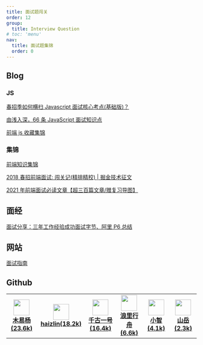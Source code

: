 ```yaml
---
title: 面试题闯关
order: 12
group:
  title: Interview Question
# toc: 'menu'
nav:
  title: 面试题集锦
  order: 0
---
```


## Blog

### JS

[春招季如何横扫 Javascript 面试核心考点(基础版)？](https://juejin.cn/post/6844903809215365134)

[由浅入深，66 条 JavaScript 面试知识点](https://juejin.cn/post/6844904200917221389)

[前端 js 收藏集锦](https://zhuanlan.zhihu.com/p/27198172)

### 集锦

[前端知识集锦](https://juejin.cn/post/6844903567912878094)

[2018 春招前端面试: 闯关记(精排精校) | 掘金技术征文](https://juejin.cn/post/6844903570001625102)

[2021 年前端面试必读文章【超三百篇文章/赠复习导图】](https://juejin.cn/post/6844904116339261447)

## 面经

[面试分享：三年工作经验成功面试字节、阿里 P6 总结](https://juejin.cn/post/6956992439097753631)

## 网站

[面试指南](http://interview.poetries.top/)

## Github

<table id='blog'>
  <tr>
    <td width="150" align="center">
      <a target="_blank" href="https://github.com/Advanced-Frontend/Daily-Interview-Question">
        <img src="https://avatars.githubusercontent.com/u/18049290?v=4" width="42" />
        <br />
        <strong>木易杨(23.6k)</strong>
      </a>
    </td>
    <td width="150" align="center">
      <a target="_blank" href="https://github.com/haizlin/fe-interview">
        <img src="https://avatars.githubusercontent.com/u/31833528?s=200&v=4" width="42" />
        <br />
        <strong>haizlin(18.2k)</strong>
      </a>
    </td>
    <td width="150" align="center">
      <a target="_blank" href="https://github.com/qianguyihao/Web">
        <img src="https://avatars.githubusercontent.com/u/8827896?v=4" width="42" />
        <br />
        <strong>千古一号(16.4k)</strong>
      </a>
    </td>
    <td width="150" align="center">
      <a target="_blank" href="https://github.com/ljianshu/Blog">
        <img src="https://avatars.githubusercontent.com/u/36322912?v=4" width="42" />
        <br />
        <strong>浪里行舟(6.6k)</strong>
      </a>
    </td>
    <td width="150" align="center">
      <a target="_blank" href="https://github.com/qq449245884/xiaozhi">
        <img src="https://avatars.githubusercontent.com/u/35094245?v=4" width="42" />
        <br />
        <strong>小智(4.1k)</strong>
      </a>
    </td>
    <td width="150" align="center">
      <a target="_blank" href="https://github.com/shfshanyue/Daily-Question">
        <img src="https://avatars.githubusercontent.com/u/13389461?v=4" width="42" />
        <br />
        <strong>山岳(2.3k)</strong>
      </a>
    </td>
  </tr>
</table>
